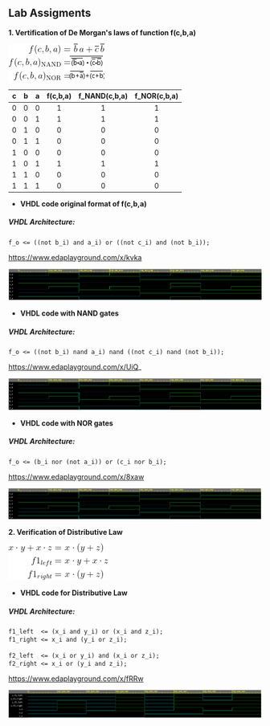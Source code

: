 ## Lab Assigments

**1. Vertification of De Morgan's laws of function f(c,b,a)**

![equations](https://github.com/UgurErdemYURT/Digital-electronics-1/blob/main/Labs/01-gates/equations.png)

| **c** | **b** |**a** | **f(c,b,a)** | **f_NAND(c,b,a)** | **f_NOR(c,b,a)** |
| :-: | :-: | :-: | :-: | :-: | :-: |
| 0 | 0 | 0 | 1 | 1 | 1 |
| 0 | 0 | 1 | 1 | 1 | 1 |
| 0 | 1 | 0 | 0 | 0 | 0 |
| 0 | 1 | 1 | 0 | 0 | 0 |
| 1 | 0 | 0 | 0 | 0 | 0 |
| 1 | 0 | 1 | 1 | 1 | 1 |
| 1 | 1 | 0 | 0 | 0 | 0 |
| 1 | 1 | 1 | 0 | 0 | 0 |
    
   - **VHDL code original format of f(c,b,a)** 

##### VHDL Architecture:

    f_o <= ((not b_i) and a_i) or ((not c_i) and (not b_i));
   
https://www.edaplayground.com/x/kvka
   
![Screenshot1](https://github.com/UgurErdemYURT/Digital-electronics-1/blob/main/Labs/01-gates/original.PNG)
 
   - **VHDL code with NAND gates**

##### VHDL Architecture:

    f_o <= ((not b_i) nand a_i) nand ((not c_i) nand (not b_i));

https://www.edaplayground.com/x/UiQ_

![Screenshot2](https://github.com/UgurErdemYURT/Digital-electronics-1/blob/main/Labs/01-gates/NAND.PNG)

   - **VHDL code with NOR gates**

##### VHDL Architecture:

    f_o <= (b_i nor (not a_i)) or (c_i nor b_i);

https://www.edaplayground.com/x/8xaw
   
![Screenshot3](https://github.com/UgurErdemYURT/Digital-electronics-1/blob/main/Labs/01-gates/NOR.PNG)


**2. Verification of Distributive Law**

![DistributiveLlaws](https://github.com/UgurErdemYURT/Digital-electronics-1/blob/main/Labs/01-gates/distributive1.png)

   - **VHDL code for Distributive Law** 

##### VHDL Architecture:

    f1_left  <= (x_i and y_i) or (x_i and z_i);
	f1_right <= x_i and (y_i or z_i);
    
    f2_left  <= (x_i or y_i) and (x_i or z_i);
	f2_right <= x_i or (y_i and z_i);


https://www.edaplayground.com/x/fRRw
   
![Screenshot4](https://github.com/UgurErdemYURT/Digital-electronics-1/blob/main/Labs/01-gates/distri.PNG)



